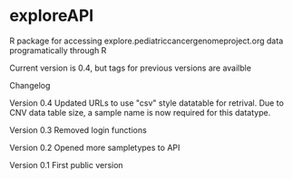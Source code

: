 exploreAPI
==========

R package for accessing explore.pediatriccancergenomeproject.org data programatically through R

Current version is 0.4, but tags for previous versions are availble

Changelog

Version 0.4
Updated URLs to use "csv" style datatable for retrival.  Due to CNV data table size, a sample name is now required for this datatype.

Version 0.3
Removed login functions

Version 0.2
Opened more sampletypes to API

Version 0.1
First public version
